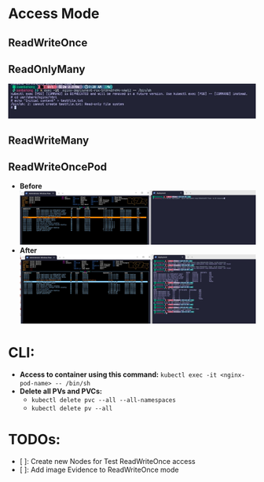 # Access Mode

## ReadWriteOnce

## ReadOnlyMany
![rox](./imgs/rox.jpg)

## ReadWriteMany

## ReadWriteOncePod
- **Before**
  ![rwop-before](./imgs/rwop-before.jpg)
- **After**
  ![rwop-after](./imgs/rwop-after.jpg)

# CLI:

- **Access to container using this command:** `kubectl exec -it <nginx-pod-name> -- /bin/sh`
- **Delete all PVs and PVCs:** 
  - `kubectl delete pvc --all --all-namespaces`
  - `kubectl delete pv --all`

# TODOs:
- [ ]: Create new Nodes for Test ReadWriteOnce access
- [ ]: Add image Evidence to ReadWriteOnce mode